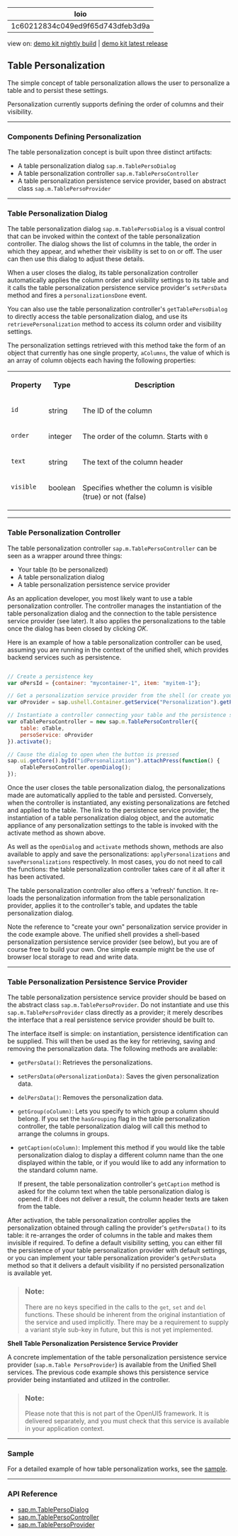 <!-- loio1c60212834c049ed9f65d743dfeb3d9a -->

| loio |
| -----|
| 1c60212834c049ed9f65d743dfeb3d9a |

<div id="loio">

view on: [demo kit nightly build](https://openui5nightly.hana.ondemand.com/#/topic/1c60212834c049ed9f65d743dfeb3d9a) | [demo kit latest release](https://openui5.hana.ondemand.com/#/topic/1c60212834c049ed9f65d743dfeb3d9a)</div>

## Table Personalization

The simple concept of table personalization allows the user to personalize a table and to persist these settings.

Personalization currently supports defining the order of columns and their visibility.

***

### Components Defining Personalization

The table personalization concept is built upon three distinct artifacts:

-   A table personalization dialog `sap.m.TablePersoDialog`
-   A table personalization controller `sap.m.TablePersoController`
-   A table personalization persistence service provider, based on abstract class `sap.m.TablePersoProvider`

***

### Table Personalization Dialog

The table personalization dialog `sap.m.TablePersoDialog` is a visual control that can be invoked within the context of the table personalization controller. The dialog shows the list of columns in the table, the order in which they appear, and whether their visibility is set to on or off. The user can then use this dialog to adjust these details.

When a user closes the dialog, its table personalization controller automatically applies the column order and visibility settings to its table and it calls the table personalization persistence service provider's `setPersData` method and fires a `personalizationsDone` event.

You can also use the table personalization controller's `getTablePersoDialog` to directly access the table personalization dialog, and use its `retrievePersonalization` method to access its column order and visibility settings.

The personalization settings retrieved with this method take the form of an object that currently has one single property, `aColumns`, the value of which is an array of column objects each having the following properties:


<table>
<tr>
<th valign="top">

Property



</th>
<th valign="top">

Type



</th>
<th valign="top">

Description



</th>
</tr>
<tr>
<td valign="top">

`id`



</td>
<td valign="top">

string



</td>
<td valign="top">

The ID of the column



</td>
</tr>
<tr>
<td valign="top">

`order`



</td>
<td valign="top">

integer



</td>
<td valign="top">

The order of the column. Starts with `0`



</td>
</tr>
<tr>
<td valign="top">

`text`



</td>
<td valign="top">

string



</td>
<td valign="top">

The text of the column header



</td>
</tr>
<tr>
<td valign="top">

`visible`



</td>
<td valign="top">

boolean



</td>
<td valign="top">

Specifies whether the column is visible \(true\) or not \(false\)



</td>
</tr>
</table>

***

### Table Personalization Controller

The table personalization controller `sap.m.TablePersoController` can be seen as a wrapper around three things:

-   Your table \(to be personalized\)
-   A table personalization dialog
-   A table personalization persistence service provider

As an application developer, you most likely want to use a table personalization controller. The controller manages the instantiation of the table personalization dialog and the connection to the table persistence service provider \(see later\). It also applies the personalizations to the table once the dialog has been closed by clicking *OK*.

Here is an example of how a table personalization controller can be used, assuming you are running in the context of the unified shell, which provides backend services such as persistence.

``` js

// Create a persistence key
var oPersId = {container: "mycontainer-1", item: "myitem-1"};

// Get a personalization service provider from the shell (or create your own)
var oProvider = sap.ushell.Container.getService("Personalization").getPersonalizer(oPersId);

// Instantiate a controller connecting your table and the persistence service
var oTablePersoController = new sap.m.TablePersoController({
    table: oTable,
    persoService: oProvider
}).activate();

// Cause the dialog to open when the button is pressed
sap.ui.getCore().byId("idPersonalization").attachPress(function() {
    oTablePersoController.openDialog();
});
```

Once the user closes the table personalization dialog, the personalizations made are automatically applied to the table and persisted. Conversely, when the controller is instantiated, any existing personalizations are fetched and applied to the table. The link to the persistence service provider, the instantiation of a table personalization dialog object, and the automatic appliance of any personalization settings to the table is invoked with the activate method as shown above.

As well as the `openDialog` and `activate` methods shown, methods are also available to apply and save the personalizations: `applyPersonalizations` and `savePersonalizations` respectively. In most cases, you do not need to call the functions: the table personalization controller takes care of it all after it has been activated.

The table personalization controller also offers a 'refresh' function. It re-loads the personalization information from the table personalization provider, applies it to the controller's table, and updates the table personalization dialog.

Note the reference to "create your own" personalization service provider in the code example above. The unified shell provides a shell-based personalization persistence service provider \(see below\), but you are of course free to build your own. One simple example might be the use of browser local storage to read and write data.

***

### Table Personalization Persistence Service Provider

The table personalization persistence service provider should be based on the abstract class `sap.m.TablePersoProvider`. Do not instantiate and use this `sap.m.TablePersoProvider` class directly as a provider; it merely describes the interface that a real persistence service provider should be built to.

The interface itself is simple: on instantiation, persistence identification can be supplied. This will then be used as the key for retrieving, saving and removing the personalization data. The following methods are available:

-   `getPersData()`: Retrieves the personalizations.
-   `setPersData(oPersonalizationData)`: Saves the given personalization data.
-   `delPersData()`: Removes the personalization data.
-   `getGroup(oColumn)`: Lets you specify to which group a column should belong. If you set the `hasGrouping` flag in the table personalization controller, the table personalization dialog will call this method to arrange the columns in groups.
-   `getCaption(oColumn)`: Implement this method if you would like the table personalization dialog to display a different column name than the one displayed within the table, or if you would like to add any information to the standard column name.

    If present, the table personalization controller's `getCaption` method is asked for the column text when the table personalization dialog is opened. If it does not deliver a result, the column header texts are taken from the table.


After activation, the table personalization controller applies the personalization obtained through calling the provider's `getPersData()` to its table: it re-arranges the order of columns in the table and makes them invisible if required. To define a default visibility setting, you can either fill the persistence of your table personalization provider with default settings, or you can implement your table personalization provider's `getPersData` method so that it delivers a default visibility if no persisted personalization is available yet.

> ### Note:  
> There are no keys specified in the calls to the `get`, `set` and `del` functions. These should be inherent from the original instantiation of the service and used implicitly. There may be a requirement to supply a variant style sub-key in future, but this is not yet implemented.

**Shell Table Personalization Persistence Service Provider**

A concrete implementation of the table personalization persistence service provider \(`sap.m.Table PersoProvider`\) is available from the Unified Shell services. The previous code example shows this persistence service provider being instantiated and utilized in the controller.

> ### Note:  
> Please note that this is not part of the OpenUI5 framework. It is delivered separately, and you must check that this service is available in your application context.

***

### Sample

For a detailed example of how table personalization works, see the [sample](https://openui5.hana.ondemand.com/explored.html#/sample/sap.m.sample.TablePerso/preview).

***

### API Reference

-   [sap.m.TablePersoDialog](https://openui5.hana.ondemand.com/#docs/api/symbols/sap.m.TablePersoDialog.html)
-   [sap.m.TablePersoController](https://openui5.hana.ondemand.com/#docs/api/symbols/sap.m.TablePersoController.html)
-   [sap.m.TablePersoProvider](https://openui5.hana.ondemand.com/#docs/api/symbols/sap.m.TablePersoProvider.html)

